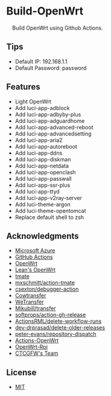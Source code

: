 # Build-OpenWrt

&nbsp;&nbsp;&nbsp;&nbsp;Build OpenWrt using Github Actions.

## Tips

- Default IP: 192.168.1.1
- Default Password: password

## Features

- Light OpenWrt
- Add luci-app-adblock
- Add luci-app-adbyby-plus
- Add luci-app-adguardhome
- Add luci-app-advanced-reboot
- Add luci-app-advancedsetting
- Add luci-app-aria2
- Add luci-app-autoreboot
- Add luci-app-ddns
- Add luci-app-diskman
- Add luci-app-netdata
- Add luci-app-openclash
- Add luci-app-passwall
- Add luci-app-ssr-plus
- Add luci-app-ttyd
- Add luci-app-v2ray-server
- Add luci-theme-argon
- Add luci-theme-opentomcat
- Replace default shell to zsh

## Acknowledgments

- [Microsoft Azure](https://azure.microsoft.com)
- [GitHub Actions](https://github.com/features/actions)
- [OpenWrt](https://github.com/openwrt/openwrt)
- [Lean's OpenWrt](https://github.com/coolsnowwolf/lede)
- [tmate](https://github.com/tmate-io/tmate)
- [mxschmitt/action-tmate](https://github.com/mxschmitt/action-tmate)
- [csexton/debugger-action](https://github.com/csexton/debugger-action)
- [Cowtransfer](https://cowtransfer.com)
- [WeTransfer](https://wetransfer.com/)
- [Mikubill/transfer](https://github.com/Mikubill/transfer)
- [softprops/action-gh-release](https://github.com/softprops/action-gh-release)
- [ActionsRML/delete-workflow-runs](https://github.com/ActionsRML/delete-workflow-runs)
- [dev-drprasad/delete-older-releases](https://github.com/dev-drprasad/delete-older-releases)
- [peter-evans/repository-dispatch](https://github.com/peter-evans/repository-dispatch)
- [Actions-OpenWrt](https://github.com/P3TERX/Actions-OpenWrt.git)
- [OpenWrt-Rpi](https://github.com/SuLingGG/OpenWrt-Rpi.git)
- [CTCGFW's Team](https://github.com/project-openwrt)

## License

- [MIT](https://github.com/P3TERX/Actions-OpenWrt/blob/main/LICENSE)
